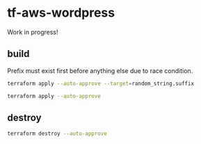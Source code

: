 # tf-aws-wordpress

Work in progress!

## build

Prefix must exist first before anything else due to race condition.

```bash
terraform apply --auto-approve --target=random_string.suffix
```

```bash
terraform apply --auto-approve
```

## destroy

```bash
terraform destroy --auto-approve
```
